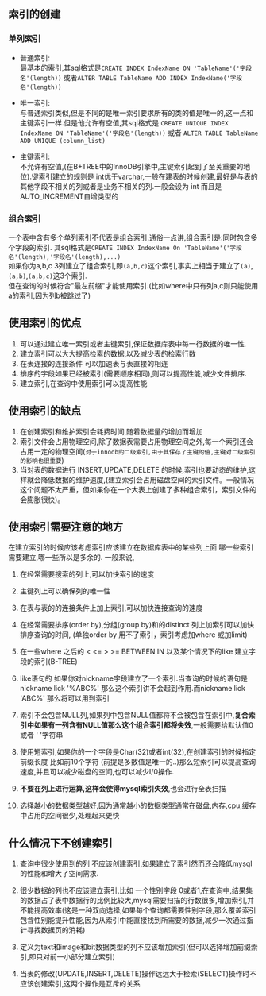 ## 索引的创建  
### 单列索引  
- 普通索引:  
  最基本的索引,其sql格式是`CREATE INDEX IndexName ON 'TableName'('字段名'(length))` 或者`ALTER TABLE TableName ADD INDEX IndexName('字段名'(length))`  

- 唯一索引:  
  与普通索引类似,但是不同的是唯一索引要求所有的类的值是唯一的,这一点和主键索引一样.但是他允许有空值,其sql格式是 `CREATE UNIQUE INDEX IndexName ON 'TableName'('字段名'(length))` 或者 `ALTER TABLE TableName ADD UNIQUE (column_list)`   
- 主键索引:  
  不允许有空值,(在B+TREE中的InnoDB引擎中,主键索引起到了至关重要的地位).键索引建立的规则是 int优于varchar,一般在建表的时候创建,最好是与表的其他字段不相关的列或者是业务不相关的列.一般会设为 int 而且是 AUTO_INCREMENT自增类型的  

### 组合索引
一个表中含有多个单列索引不代表是组合索引,通俗一点讲,组合索引是:同时包含多个字段的索引.
其sql格式是`CREATE INDEX IndexName On 'TableName'('字段名'(length),'字段名'(length),...)`   
如果你为a,b,c 3列建立了组合索引,即`(a,b,c)`这个索引,事实上相当于建立了`(a)`,`(a,b)`,`(a,b,c)`这3个索引.  
但在查询的时候符合"最左前缀"才能使用索引.(比如where中只有列a,c则只能使用a的索引,因为列b被跳过了)

## 使用索引的优点
1. 可以通过建立唯一索引或者主键索引,保证数据库表中每一行数据的唯一性.  
2. 建立索引可以大大提高检索的数据,以及减少表的检索行数  
3. 在表连接的连接条件 可以加速表与表直接的相连   
4. 排序的字段如果已经被索引(需要顺序相同),则可以提高性能,减少文件排序.
5. 建立索引,在查询中使用索引可以提高性能  

## 使用索引的缺点  
1. 在创建索引和维护索引会耗费时间,随着数据量的增加而增加  
2. 索引文件会占用物理空间,除了数据表需要占用物理空间之外,每一个索引还会占用一定的物理空间(`对于innodb的二级索引,由于其保存了主键的值,主键对二级索引的影响也很重要`)  
3. 当对表的数据进行 INSERT,UPDATE,DELETE 的时候,索引也要动态的维护,这样就会降低数据的维护速度,(建立索引会占用磁盘空间的索引文件。一般情况这个问题不太严重，但如果你在一个大表上创建了多种组合索引，索引文件的会膨胀很快)。

## 使用索引需要注意的地方
在建立索引的时候应该考虑索引应该建立在数据库表中的某些列上面 哪一些索引需要建立,哪一些所以是多余的.
一般来说,
1. 在经常需要搜索的列上,可以加快索引的速度

2. 主键列上可以确保列的唯一性  

3. 在表与表的的连接条件上加上索引,可以加快连接查询的速度  

4. 在经常需要排序(order by),分组(group by)和的distinct 列上加索引可以加快排序查询的时间,  (单独order by 用不了索引，索引考虑加where 或加limit)  

5. 在一些where 之后的 < <= > >= BETWEEN IN 以及某个情况下的like 建立字段的索引(B-TREE)  

6. like语句的 如果你对nickname字段建立了一个索引.当查询的时候的语句是 nickname lick '%ABC%' 那么这个索引讲不会起到作用.而nickname lick 'ABC%' 那么将可以用到索引

7. 索引不会包含NULL列,如果列中包含NULL值都将不会被包含在索引中,**复合索引中如果有一列含有NULL值那么这个组合索引都将失效**,一般需要给默认值0或者 ' '字符串  

8. 使用短索引,如果你的一个字段是Char(32)或者int(32),在创建索引的时候指定前缀长度 比如前10个字符 (前提是多数值是唯一的..)那么短索引可以提高查询速度,并且可以减少磁盘的空间,也可以减少I/0操作.  

9. **不要在列上进行运算,这样会使得mysql索引失效**,也会进行全表扫描  

10. 选择越小的数据类型越好,因为通常越小的数据类型通常在磁盘,内存,cpu,缓存中占用的空间很少,处理起来更快  

## 什么情况下不创建索引  
1. 查询中很少使用到的列 不应该创建索引,如果建立了索引然而还会降低mysql的性能和增大了空间需求.  

2. 很少数据的列也不应该建立索引,比如 一个性别字段 0或者1,在查询中,结果集的数据占了表中数据行的比例比较大,mysql需要扫描的行数很多,增加索引,并不能提高效率(这是一种双向选择,如果每个查询都需要性别字段,那么覆盖索引包含性别能提升性能,因为从索引中能直接找到所需要的数据,减少一次通过指针寻找数据页的消耗)  

3. 定义为text和image和bit数据类型的列不应该增加索引(但可以选择增加前缀索引,即只对前一小部分建立索引)  

4. 当表的修改(UPDATE,INSERT,DELETE)操作远远大于检索(SELECT)操作时不应该创建索引,这两个操作是互斥的关系

